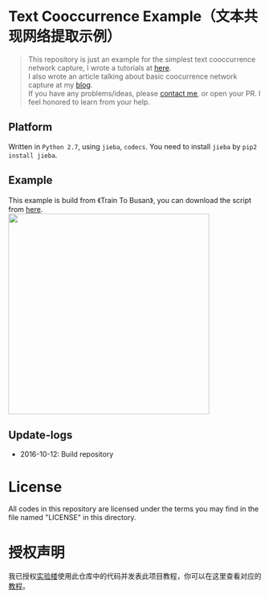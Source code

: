 # Text Cooccurrence Example（文本共现网络提取示例）
> This repository is just an example for the simplest text cooccurrence network capture, I wrote a tutorials at [here](#TODO).  
I also wrote an article talking about basic coocurrence network capture at my [blog](https://forec.github.io/2016/10/03/co-occurrence-structure-capture/).  
If you have any problems/ideas, please [contact me](mailto:forec@bupt.edu.cn), or open your PR. I feel honored to learn from your help.

## Platform
Written in `Python 2.7`, using `jieba`, `codecs`. You need to install `jieba` by `pip2 install jieba`.

## Example
This example is build from 《Train To Busan》, you can download the script from [here](http://7xktmz.com1.z0.glb.clouddn.com/Train%20to%20Busan.txt).   
<img src="http://7xktmz.com1.z0.glb.clouddn.com/train-to-fusan.svg" width="400px"/>

## Update-logs
* 2016-10-12: Build repository

# License
All codes in this repository are licensed under the terms you may find in the file named "LICENSE" in this directory.

# 授权声明
我已授权[实验楼](https://www.shiyanlou.com/)使用此仓库中的代码并发表此项目教程，你可以在这里查看对应的[教程](https://www.shiyanlou.com/courses/677)。